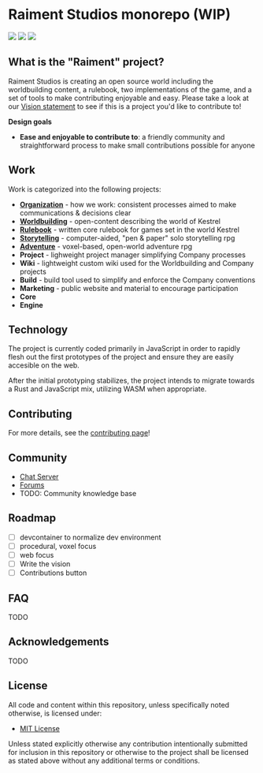 # Raiment Studios monorepo (WIP)

![](https://img.shields.io/badge/license-MIT-039) 
[![](https://img.shields.io/badge/chat-zulip-518)](https://raiment-studios.zulipchat.com/)
![](https://img.shields.io/badge/feedback-welcome!-1a1)


## What is the "Raiment" project?

Raiment Studios is creating an open source world including the worldbuilding content, a rulebook, two implementations of the game, and a set of tools to make contributing enjoyable and easy.  Please take a look at our [Vision statement](source/projects/organization/vision.md) to see if this is a project you'd like to contribute to!

**Design goals**

* **Ease and enjoyable to contribute to**: a friendly community and straightforward process to make small contributions possible for anyone

## Work

Work is categorized into the following projects:

* [**Organization**](source/projects/organization) - how we work: consistent processes aimed to make communications & decisions clear
* [**Worldbuilding**](source/project/worldbuilding) - open-content describing the world of Kestrel
* [**Rulebook**](source/project/rulebook) - written core rulebook for games set in the world Kestrel
* [**Storytelling**](source/project/storytelling) - computer-aided, "pen & paper" solo storytelling rpg
* [**Adventure**](source/project/adventure) - voxel-based, open-world adventure rpg
* **Project** - lighweight project manager simplifying Company processes
* **Wiki** - lightweight custom wiki used for the Worldbuilding and Company projects
* **Build** - build tool used to simplify and enforce the Company conventions
* **Marketing** - public website and material to encourage participation
* **Core**
* **Engine**

## Technology

The project is currently coded primarily in JavaScript in order to rapidly flesh out the first prototypes of the project and ensure they are easily accesible on the web.

After the initial prototyping stabilizes, the project intends to migrate towards a Rust and JavaScript mix, utilizing WASM when appropriate.

## Contributing

For more details, see the [contributing page](source/projects/organization/contributing.md)!

## Community

* [Chat Server](https://raiment-studios.zulipchat.com/)
* [Forums](https://github.com/raiment-studios/monorepo/discussions)
* TODO: Community knowledge base

## Roadmap

* [ ] devcontainer to normalize dev environment
* [ ] procedural, voxel focus
* [ ] web focus
* [ ] Write the vision
* [ ] Contributions button

## FAQ

TODO

## Acknowledgements

TODO 

## License

All code and content within this repository, unless specifically noted otherwise, is licensed under:

* [MIT License](./LICENSE)

Unless stated explicitly otherwise any contribution intentionally submitted for inclusion in this repository or otherwise to the project shall be licensed as stated above without any additional terms or conditions.

